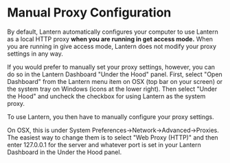 Manual Proxy Configuration
==========================


By default, Lantern automatically configures your computer to use Lantern as a local HTTP proxy **when you are running in get access mode.** When you are running in give access mode, Lantern does not modify your proxy settings in any way.

If you would prefer to manually set your proxy settings, however, you can do so in the Lantern Dashboard "Under the Hood" panel. First, select "Open Dashboard" from the Lantern menu item on OSX (top bar on your screen) or the system tray on Windows (icons at the lower right). Then select "Under the Hood" and uncheck the checkbox for using Lantern as the system proxy. 

To use Lantern, you then have to manually configure your proxy settings. 

On OSX, this is under System Preferences->Network->Advanced->Proxies. The easiest way to change them is to select "Web Proxy (HTTP)" and then enter 127.0.0.1 for the server and whatever port is set in your Lantern Dashboard in the Under the Hood panel.